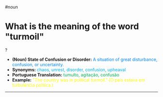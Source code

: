 #noun

# What is the meaning of the word "turmoil"
?
* **(Noun) State of Confusion or Disorder:** <span style="color:rgb(0, 132, 255)">A situation of great disturbance, confusion, or uncertainty.</span>
* **Synonyms:** <span style="color:rgb(0, 176, 240)">chaos, unrest, disorder, confusion, upheaval</span>
* **Portuguese Translation:** <span style="color:rgb(0, 176, 80)">tumulto, agitação, confusão</span>
* **Example:** <span style="color:rgb(255, 255, 0)">"The country was in political turmoil." (O país estava em turbulência política.)</span>
---
<!--SR:!2025-08-26,56,310-->
